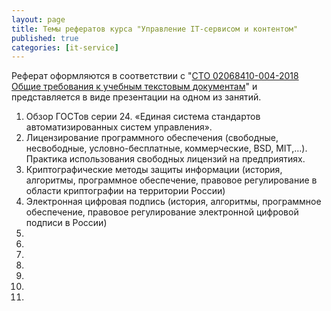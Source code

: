 ```yaml
---
layout: page
title: Темы рефератов курса "Управление IT-сервисом и контентом"
published: true
categories: [it-service]
---
```


Реферат оформляются в соответствии с "[СТО 02068410-004-2018 Общие требования к учебным текстовым документам](http://ssau.ru/sveden/document/#sto)" и представляется в виде презентации на одном из занятий.  

1. Обзор ГОСТов серии 24. «Единая система стандартов автоматизированных систем управления».
1. Лицензирование программного обеспечения (свободные, несвободные, условно-бесплатные, коммерческие, BSD, MIT,…). Практика использования свободных лицензий на предприятиях.  
1. Криптографические методы защиты информации (история, алгоритмы, программное обеспечение, правовое регулирование в области криптографии на территории России)  
1. Электронная цифровая подпись (история, алгоритмы, программное обеспечение, правовое регулирование электронной цифровой подписи в России)  
1. 
1. 
1. 
1. 
1. 
1. 
1. 